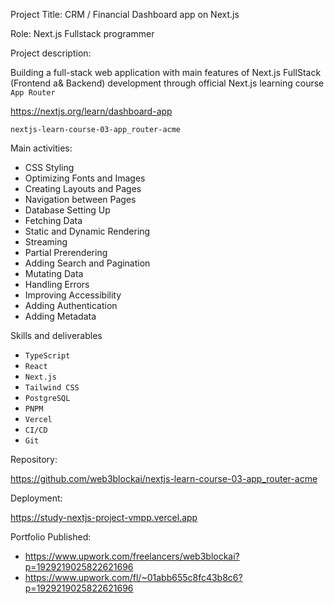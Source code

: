 Project Title: CRM / Financial Dashboard app on Next.js

Role: Next.js Fullstack programmer

Project description:

Building a full-stack web application with main features of Next.js
FullStack (Frontend a& Backend) development through official Next.js learning course `App Router` 

https://nextjs.org/learn/dashboard-app

`nextjs-learn-course-03-app_router-acme`


Main activities:
- CSS Styling
- Optimizing Fonts and Images
- Creating Layouts and Pages
- Navigation between Pages
- Database Setting Up
- Fetching Data
- Static and Dynamic Rendering
- Streaming
- Partial Prerendering
- Adding Search and Pagination
- Mutating Data
- Handling Errors
- Improving Accessibility
- Adding Authentication
- Adding Metadata

Skills and deliverables
- `TypeScript`
- `React`
- `Next.js`
- `Tailwind CSS`
- `PostgreSQL`
- `PNPM`
- `Vercel`
- `CI/CD`
- `Git`

Repository: 

https://github.com/web3blockai/nextjs-learn-course-03-app_router-acme

Deployment:

https://study-nextjs-project-vmpp.vercel.app

Portfolio Published:

- https://www.upwork.com/freelancers/web3blockai?p=1929219025822621696
- https://www.upwork.com/fl/~01abb655c8fc43b8c6?p=1929219025822621696
